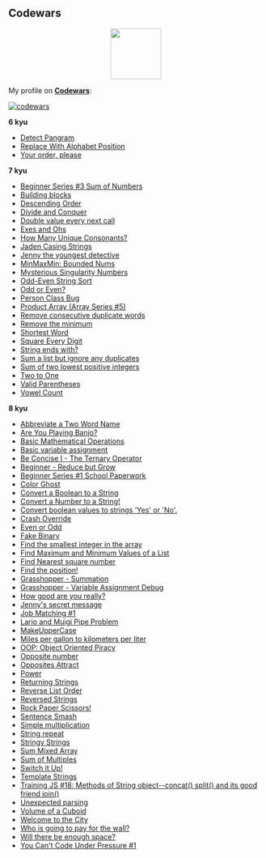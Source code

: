 ## Codewars

<div id="header" align="center">
  <img src="https://docs.codewars.com/logo.svg" width="100"/>
</div>

My profile on [**Codewars**](https://www.codewars.com/users/vypiemzalyubov):

[![codewars](https://www.codewars.com/users/vypiemzalyubov/badges/large)](https://www.codewars.com/users/username)   

**6 kyu**
- [Detect Pangram](https://github.com/vypiemzalyubov/python/blob/main/Codewars/6%20kyu/detect_pangram.py)
- [Replace With Alphabet Position](https://github.com/vypiemzalyubov/python/blob/main/Codewars/6%20kyu/replace_with_alphabet_position.py)
- [Your order, please](https://github.com/vypiemzalyubov/python/blob/main/Codewars/6%20kyu/your_order_please.py)

**7 kyu**
- [Beginner Series #3 Sum of Numbers](https://github.com/vypiemzalyubov/python/blob/main/Codewars/7%20kyu/beginner_series_3_sum_of_numbers.py)
- [Building blocks](https://github.com/vypiemzalyubov/python/blob/main/Codewars/7%20kyu/building_blocks.py)
- [Descending Order](https://github.com/vypiemzalyubov/python/blob/main/Codewars/7%20kyu/descending_order.py)
- [Divide and Conquer](https://github.com/vypiemzalyubov/python/blob/main/Codewars/7%20kyu/divide_and_conquer.py)
- [Double value every next call](https://github.com/vypiemzalyubov/python/blob/main/Codewars/7%20kyu/double_value_every_next_call.py)
- [Exes and Ohs](https://github.com/vypiemzalyubov/python/blob/main/Codewars/7%20kyu/exes_and_ohs.py)
- [How Many Unique Consonants?](https://github.com/vypiemzalyubov/python/blob/main/Codewars/7%20kyu/how_many_unique_consonants.py)
- [Jaden Casing Strings](https://github.com/vypiemzalyubov/python/blob/main/Codewars/7%20kyu/jaden_casing_strings.py)
- [Jenny the youngest detective](https://github.com/vypiemzalyubov/python/blob/main/Codewars/7%20kyu/jenny_theyoungest_detective.py)
- [MinMaxMin: Bounded Nums](https://github.com/vypiemzalyubov/python/blob/main/Codewars/7%20kyu/minmaxmin_bounded_nums.py)
- [Mysterious Singularity Numbers](https://github.com/vypiemzalyubov/python/blob/main/Codewars/7%20kyu/mysterious_singularity_numbers.py)
- [Odd-Even String Sort](https://github.com/vypiemzalyubov/python/blob/main/Codewars/7%20kyu/odd_even_string_sort.py)
- [Odd or Even?](https://github.com/vypiemzalyubov/python/blob/main/Codewars/7%20kyu/odd_or_even.py)
- [Person Class Bug](https://github.com/vypiemzalyubov/python/blob/main/Codewars/7%20kyu/person_class_bug.py)
- [Product Array (Array Series #5)](https://github.com/vypiemzalyubov/python/blob/main/Codewars/7%20kyu/product_array_array_series_5.py)
- [Remove consecutive duplicate words](https://github.com/vypiemzalyubov/python/blob/main/Codewars/7%20kyu/remove_consecutive_duplicate_words.py)
- [Remove the minimum](https://github.com/vypiemzalyubov/python/blob/main/Codewars/7%20kyu/remove_the_minimum.py)
- [Shortest Word](https://github.com/vypiemzalyubov/python/blob/main/Codewars/7%20kyu/shortest_word.py)
- [Square Every Digit](https://github.com/vypiemzalyubov/python/blob/main/Codewars/7%20kyu/square_every_digit.py)
- [String ends with?](https://github.com/vypiemzalyubov/python/blob/main/Codewars/7%20kyu/string_ends_with.py)
- [Sum a list but ignore any duplicates](https://github.com/vypiemzalyubov/python/blob/main/Codewars/7%20kyu/sum_a_list_but_ignore_any_duplicates.py)
- [Sum of two lowest positive integers](https://github.com/vypiemzalyubov/python/blob/main/Codewars/7%20kyu/sum_of_two_lowest_positive_integers.py)
- [Two to One](https://github.com/vypiemzalyubov/python/blob/main/Codewars/7%20kyu/two_to_one.py)
- [Valid Parentheses](https://github.com/vypiemzalyubov/python/blob/main/Codewars/7%20kyu/valid_parentheses.py)
- [Vowel Count](https://github.com/vypiemzalyubov/python/blob/main/Codewars/7%20kyu/vowel_count.py)

**8 kyu**
- [Abbreviate a Two Word Name](https://github.com/vypiemzalyubov/python/blob/main/Codewars/8%20kyu/abbreviate_a_two_word_name.py)
- [Are You Playing Banjo?](https://github.com/vypiemzalyubov/python/blob/main/Codewars/8%20kyu/are_you_playing_banjo.py)
- [Basic Mathematical Operations](https://github.com/vypiemzalyubov/python/blob/main/Codewars/8%20kyu/basic_mathematical_operations.py)
- [Basic variable assignment](https://github.com/vypiemzalyubov/python/blob/main/Codewars/8%20kyu/basic_variable_assignment.py)
- [Be Concise I - The Ternary Operator](https://github.com/vypiemzalyubov/python/blob/main/Codewars/8%20kyu/be_concise_I_the_ternary_operator.py)
- [Beginner - Reduce but Grow](https://github.com/vypiemzalyubov/python/blob/main/Codewars/8%20kyu/beginner_reduce_but_grow.py)
- [Beginner Series #1 School Paperwork](https://github.com/vypiemzalyubov/python/blob/main/Codewars/8%20kyu/beginner_series_1_school_paperwork.py)
- [Color Ghost](https://github.com/vypiemzalyubov/python/blob/main/Codewars/8%20kyu/color_ghost.py)
- [Convert a Boolean to a String](https://github.com/vypiemzalyubov/python/blob/main/Codewars/8%20kyu/convert_a_boolean_to_a_string.py)
- [Convert a Number to a String!](https://github.com/vypiemzalyubov/python/blob/main/Codewars/8%20kyu/convert_a_number_to_a_string.py)
- [Convert boolean values to strings 'Yes' or 'No'.](https://github.com/vypiemzalyubov/python/blob/main/Codewars/8%20kyu/convert_boolean_values_to_strings_yes_or_no.py)
- [Crash Override](https://github.com/vypiemzalyubov/python/blob/main/Codewars/8%20kyu/crash_override.py)
- [Even or Odd](https://github.com/vypiemzalyubov/python/blob/main/Codewars/8%20kyu/even_or_odd.py)
- [Fake Binary](https://github.com/vypiemzalyubov/python/blob/main/Codewars/8%20kyu/fake_binary.py)
- [Find the smallest integer in the array](https://github.com/vypiemzalyubov/python/blob/main/Codewars/8%20kyu/find%20the_smallest_integer_in_the_array.py)
- [Find Maximum and Minimum Values of a List](https://github.com/vypiemzalyubov/python/blob/main/Codewars/8%20kyu/find_maximum_and_minimum_values_of_a_list.py)
- [Find Nearest square number](https://github.com/vypiemzalyubov/python/blob/main/Codewars/8%20kyu/find_nearest_square_number.py)
- [Find the position!](https://github.com/vypiemzalyubov/python/blob/main/Codewars/8%20kyu/find_the_position.py)
- [Grasshopper - Summation](https://github.com/vypiemzalyubov/python/blob/main/Codewars/8%20kyu/grasshopper_summation.py)
- [Grasshopper - Variable Assignment Debug](https://github.com/vypiemzalyubov/python/blob/main/Codewars/8%20kyu/grasshopper_variable_assignment_debug.py)
- [How good are you really?](https://github.com/vypiemzalyubov/python/blob/main/Codewars/8%20kyu/how_good_are_you_really.py)
- [Jenny's secret message](https://github.com/vypiemzalyubov/python/blob/main/Codewars/8%20kyu/how_good_are_you_really.py)
- [Job Matching #1](https://github.com/vypiemzalyubov/python/blob/main/Codewars/8%20kyu/job_matching_1.py)
- [Lario and Muigi Pipe Problem](https://github.com/vypiemzalyubov/python/blob/main/Codewars/8%20kyu/lario_and_muigi_pipe_problem.py)
- [MakeUpperCase](https://github.com/vypiemzalyubov/python/blob/main/Codewars/8%20kyu/makeuppercase.py)
- [Miles per gallon to kilometers per liter](https://github.com/vypiemzalyubov/python/blob/main/Codewars/8%20kyu/miles_per_gallon_to_kilometers_per_liter.py)
- [OOP: Object Oriented Piracy](https://github.com/vypiemzalyubov/python/blob/main/Codewars/8%20kyu/oop_object_oriented_piracy.py)
- [Opposite number](https://github.com/vypiemzalyubov/python/blob/main/Codewars/8%20kyu/opposite_number.py)
- [Opposites Attract](https://github.com/vypiemzalyubov/python/blob/main/Codewars/8%20kyu/opposites_attract.py)
- [Power](https://github.com/vypiemzalyubov/python/blob/main/Codewars/8%20kyu/power.py)
- [Returning Strings](https://github.com/vypiemzalyubov/python/blob/main/Codewars/8%20kyu/returning_strings.py)
- [Reverse List Order](https://github.com/vypiemzalyubov/python/blob/main/Codewars/8%20kyu/reverse_list_order.py)
- [Reversed Strings](https://github.com/vypiemzalyubov/python/blob/main/Codewars/8%20kyu/reversed_strings.py)
- [Rock Paper Scissors!](https://github.com/vypiemzalyubov/python/blob/main/Codewars/8%20kyu/rock_paper_scissors.py)
- [Sentence Smash](https://github.com/vypiemzalyubov/python/blob/main/Codewars/8%20kyu/sentence_smash.py)
- [Simple multiplication](https://github.com/vypiemzalyubov/python/blob/main/Codewars/8%20kyu/simple_multiplication.py)
- [String repeat](https://github.com/vypiemzalyubov/python/blob/main/Codewars/8%20kyu/string_repeat.py)
- [Stringy Strings](https://github.com/vypiemzalyubov/python/blob/main/Codewars/8%20kyu/stringy_strings.py)
- [Sum Mixed Array](https://github.com/vypiemzalyubov/python/blob/main/Codewars/8%20kyu/sum_mixed_array.py)
- [Sum of Multiples](https://github.com/vypiemzalyubov/python/blob/main/Codewars/8%20kyu/sum_of_multiples.py)
- [Switch it Up!](https://github.com/vypiemzalyubov/python/blob/main/Codewars/8%20kyu/switch_it_up.py)
- [Template Strings](https://github.com/vypiemzalyubov/python/blob/main/Codewars/8%20kyu/template_strings.py)
- [Training JS #18: Methods of String object--concat() split() and its good friend join()](https://github.com/vypiemzalyubov/python/blob/main/Codewars/8%20kyu/training%20js_18_methods_of_string_object_concat_split_and_its_good_friend_join.py)
- [Unexpected parsing](https://github.com/vypiemzalyubov/python/blob/main/Codewars/8%20kyu/unexpected_parsing.py)
- [Volume of a Cuboid](https://github.com/vypiemzalyubov/python/blob/main/Codewars/8%20kyu/volume_of_a_cuboid.py)
- [Welcome to the City](https://github.com/vypiemzalyubov/python/blob/main/Codewars/8%20kyu/welcome_to_the_city.py)
- [Who is going to pay for the wall?](https://github.com/vypiemzalyubov/python/blob/main/Codewars/8%20kyu/who_is_going_to_pay_for_the_wall.py)
- [Will there be enough space?](https://github.com/vypiemzalyubov/python/blob/main/Codewars/8%20kyu/will_there_be_enough_space.py)
- [You Can't Code Under Pressure #1](https://github.com/vypiemzalyubov/python/blob/main/Codewars/8%20kyu/you_can't_code_under_pressure_1.py)
